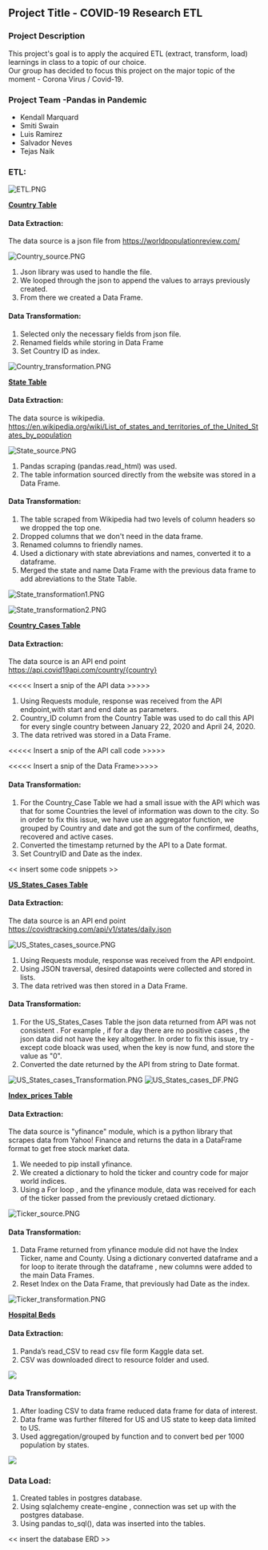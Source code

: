 ## Project Title - COVID-19 Research ETL

### Project Description
This project's goal is to apply the acquired ETL (extract, transform, load) learnings in class to a topic of our choice.<br/>
Our group has decided to focus this project on the major topic of the moment - Corona Virus / Covid-19.

### Project Team -Pandas in Pandemic
- Kendall Marquard
- Smiti Swain
- Luis Ramirez
- Salvador Neves
- Tejas Naik

### ETL:

![ETL.PNG](Images/ETL.PNG)

<ins>**Country Table**</ins><br/>
#### Data Extraction:
The data source is a json file from https://worldpopulationreview.com/

![Country_source.PNG](Images/Country_source.PNG)

1) Json library was used to handle the file.
2) We looped through the json to append the values to arrays previously created. 
3) From there we created a Data Frame.

#### Data Transformation:
1) Selected only the necessary fields from json file.
2) Renamed fields while storing in Data Frame
3) Set Country ID as index.

![Country_transformation.PNG](Images/Country_transformation.PNG)


<ins>**State Table**</ins><br/>
#### Data Extraction:
The data source is wikipedia. https://en.wikipedia.org/wiki/List_of_states_and_territories_of_the_United_States_by_population

![State_source.PNG](Images/State_source.PNG)

1) Pandas scraping (pandas.read_html) was used.
2) The table information sourced directly from the website was stored in a Data Frame.


#### Data Transformation:
1) The table scraped from Wikipedia had two levels of column headers so we dropped the top one.
2) Dropped columns that we don't need in the data frame.
3) Renamed columns to friendly names.
4) Used a dictionary with state abreviations and names, converted it to a dataframe.
5) Merged the state and name Data Frame with the previous data frame to add abreviations to the State Table.

![State_transformation1.PNG](Images/State_transformation1.PNG)

![State_transformation2.PNG](Images/State_transformation2.PNG)

<ins>**Country_Cases Table**</ins><br/>
#### Data Extraction:
The data source is an API end point https://api.covid19api.com/country/{country} 

<<<<< Insert a snip of the API data >>>>>

1) Using Requests module, response was received from the API endpoint,with start and end date as parameters.
2) Country_ID column from the Country Table was used to do call this API for every single country between January 22, 2020 and April 24, 2020.
3) The data retrived was stored in a Data Frame.

<<<<< Insert a snip of the API call code >>>>>

<<<<< Insert a snip of the Data Frame>>>>>

#### Data Transformation:

1) For the Country_Case Table we had a small issue with the API which was that for some Countries the level of information was down to the city. So in order to fix this issue, we have use an aggregator function, we grouped by Country and date and got the sum of the confirmed, deaths, recovered and active cases.
2) Converted the timestamp returned by the API to a Date format.
3) Set CountryID and Date as the index.

<< insert some code snippets >>

<ins>**US_States_Cases Table**</ins><br/>
#### Data Extraction:
The data source is an API end point https://covidtracking.com/api/v1/states/daily.json

![US_States_cases_source.PNG](Images/US_States_cases_source.PNG)

1) Using Requests module, response was received from the API endpoint.
2) Using JSON traversal, desired datapoints were collected and stored in lists.
3) The data retrived was then stored in a Data Frame.


#### Data Transformation:
1) For the US_States_Cases Table the json data returned from API was not consistent . For example , if for a day there are no positive cases , the json data did not have the key altogether. In order to fix this issue, try - except code bloack was used, when the key is now fund, and store the value as "0".
2) Converted the date returned by the API from string to Date format.

![US_States_cases_Transformation.PNG](Images/US_States_cases_Transformation.PNG)
![US_States_cases_DF.PNG](Images/US_States_cases_DF.PNG)


<ins>**Index_prices Table**</ins><br/>
#### Data Extraction:
The data source is "yfinance" module, which is a python library that scrapes data from Yahoo! Finance and returns the data in a DataFrame format to get free stock market data.

1) We needed to pip install yfinance.
2) We created a dictionary to hold the ticker and country code for major world indices.
2) Using a For loop , and the yfinance module, data was received for each of the ticker passed from the previously cretaed dictionary.

![Ticker_source.PNG](Images/Ticker_source.PNG)


#### Data Transformation:
1) Data Frame returned from yfinance module did not have the Index Ticker, name and County. Using a dictionary converted dataframe and  a for loop to iterate through the dataframe , new columns were added to the main Data Frames. 
2) Reset Index on the Data Frame, that previously had Date as the index.

![Ticker_transformation.PNG](Images/Ticker_transformation.PNG)


<ins>**Hospital Beds**</ins><br/>
#### Data Extraction:

1)	Panda’s read_CSV to read csv file form Kaggle data set.
2)	CSV was downloaded direct to resource folder and used. 

![](Images/)


#### Data Transformation:
1)	After loading CSV to data frame reduced data frame for data of interest.
2)	Data frame was further filtered for US and US state to keep data limited to US.
3)	Used aggregation/grouped by function and to convert bed per 1000 population by states.

![](Images/)


### Data Load:

1) Created tables in postgres database.
2) Using sqlalchemy create-engine , connection was set up with the postgres database.
3) Using pandas to_sql(), data was inserted into the tables.

<< insert the database ERD >>

